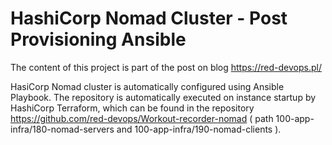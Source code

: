 # HashiCorp Nomad Cluster - Post Provisioning Ansible

The content of this project is part of the post on blog https://red-devops.pl/<br>

HasiCorp Nomad cluster is automatically configured using Ansible Playbook. The repository is automatically executed on instance startup by HashiCorp Terraform, which can be found in the repository https://github.com/red-devops/Workout-recorder-nomad ( path 100-app-infra/180-nomad-servers and 100-app-infra/190-nomad-clients ). 